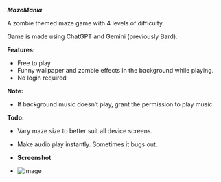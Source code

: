 **_MazeMania_**

A zombie themed maze game with 4 levels of difficulty.

Game is made using ChatGPT and Gemini (previously Bard).

**Features:**

- Free to play
- Funny wallpaper and zombie effects in the background while playing.
- No login required

**Note:**

- If background music doesn’t play, grant the permission to play music.

**Todo:**

- Vary maze size to better suit all device screens.
- Make audio play instantly. Sometimes it bugs out.

- **Screenshot**
- ![image](https://github.com/KshitijKoranne/MazeMania/assets/52006954/ea575fb6-e50f-4e77-8d34-8dbb40c2834f)
